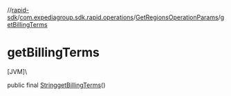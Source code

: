 //[rapid-sdk](../../../index.md)/[com.expediagroup.sdk.rapid.operations](../index.md)/[GetRegionsOperationParams](index.md)/[getBillingTerms](get-billing-terms.md)

# getBillingTerms

[JVM]\

public final [String](https://docs.oracle.com/javase/8/docs/api/java/lang/String.html)[getBillingTerms](get-billing-terms.md)()
